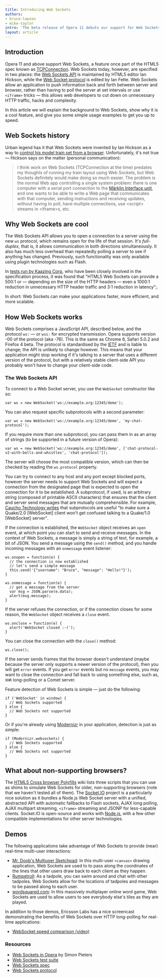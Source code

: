 ```yaml
---
title: Introducing Web Sockets
authors:
- bruce-lawson
- mike-taylor
intro: 'The beta release of Opera 11 debuts our support for Web Sockets. In this article we will explain the background to Web Sockets, show why it is a cool feature, and give you some simple usage examples to get you up to speed.'
layout: article
---
```

<h2>Introduction</h2>

<p>Opera 11 and above support Web Sockets, a feature once part of the HTML5 spec known as <a href="http://www.w3.org/TR/2008/WD-html5-20080610/comms.html#tcpconnection">TCPConnection</a>. Web Sockets today, however, are specified in two places: the <a href="http://www.w3.org/TR/websockets/">Web Sockets API</a> is maintained by HTML5 editor Ian Hickson, while the <a href="http://tools.ietf.org/html/draft-ietf-hybi-thewebsocketprotocol">Web Socket protocol</a> is edited by Ian Fette. Web Sockets allow an application to push information back and forth between server and browser, rather than having to poll the server at set intervals or use <code>&lt;iframe&gt;</code> tricks — this allows web developers to cut down on unnecessary HTTP traffic, hacks and complexity.</p>

<p>In this article we will explain the background to Web Sockets, show why it is a cool feature, and give you some simple usage examples to get you up to speed.</p>

<h2>Web Sockets history</h2>

<p>Urban legend has it that Web Sockets were invented by Ian Hickson as a way to <a href="http://ln.hixie.ch/?start=1113762425">control his model train set from a browser</a>. Unfortunately, it's not true — Hickson says on the matter (personal communication):</p>

<blockquote>
<p>I think work on Web Sockets (TCPConnection at the time) predates my
thoughts of running my train layout using Web Sockets, but Web Sockets
definitely would make doing so much easier. The problem is the normal Web
app controlling a single system problem: there is one computer with a
serial port connection to the <a href="http://en.wikipedia.org/wiki/Märklin_Digital">Märklin Interface unit</a>, and one wants to be
able to write a Web page that communicates with that computer, sending
instructions and receiving updates, without having to poll, have multiple
connections, use &lt;script&gt; streams in &lt;iframe&gt;s, etc.</p>
</blockquote>

<h2>Why Web Sockets are cool</h2>

<p>The Web Sockets API allows you to open a connection to a server using the new <code>ws</code> protocol, which remains open for the life of that session. It's <dfn>full-duplex</dfn>, that is, it allows communication in both directions simultaneously. It also has much less overhead than repeatedly polling a server to see if anything has changed. Previously, such functionality was only available using plugin technologies such as Flash.</p>

<p>In <a href="http://www.websockets.org/quantum.html">tests run by Kaazing Corp</a>, who have been closely involved in the specification process, it was found that "HTML5 Web Sockets can provide a 500:1 or — depending on the size of the HTTP headers — even a 1000:1 reduction in unnecessary HTTP header traffic and 3:1 reduction in latency";.</p>

<p>In short: Web Sockets can make your applications faster, more efficient, and more scalable.</p>

<h2>How Web Sockets works</h2>

<p>Web Sockets comprises a JavaScript API, described below, and the protocol <code>ws:</code> — or <code>wss:</code> for encrypted transmission. Opera supports version -00 of the protocol (aka -76). This is the same as Chrome 6, Safari 5.0.2 and Firefox 4 beta. The protocol is standardised by the <a href="http://www.ietf.org/">IETF</a> and is liable to change; the API is unlikely to change however. This means that your application might stop working if it's talking to a server that uses a different version of the protocol, but with a relatively stable client-side API you probably won't have to change your client-side code.</p>

<h3>The Web Sockets API</h3>

<p>To connect to a Web Socket server, you use the <code>WebSocket</code> constructor like so:</p>

<pre><code>var ws = new WebSocket('ws://example.org:12345/demo');</code></pre>

<p>You can also request specific subprotocols with a second parameter:</p>

<pre><code>var ws = new WebSocket('ws://example.org:12345/demo', 'my-chat-protocol');</code></pre>

<p>If you require more than one subprotocol, you can pass them in as an array of strings (to be supported in a future version of Opera):</p>

<pre><code>var ws = new WebSocket('ws://example.org:12345/demo', ['chat-protocol-v2-with-bells-and-whistles', 'chat-protocol']);</code></pre>

<p>The server will choose the most compatible version, which can then be checked by reading the <code>ws.protocol</code> property.</p>

<p>You can try to connect to any host and any port except blocked ports, however the server needs to support Web Sockets and will expect a connection from the designated page that is expected to open the connection for it to be established. A subprotocol, if used, is an arbitrary string (composed of printable ASCII characters) that ensures that the client and server send messages that are mutually comprehensible. For example,  <a href="http://blog.caucho.com/?p=500">Caucho Technology writes</a> that subprotocols are useful <q>to make sure a Quake/2.0 [WebSocket] client won't get confused talking to a Quake/1.0 [WebSocket] server</q>.</p>

<p>If the connection is established, the <code>WebSocket</code> object receives an <code>open</code> event, at which point you can start to send and receive messages. In the context of Web Sockets, a message is simply a string of text, for example, a bit of JSON. You send a message using the <code>send()</code> method, and you handle incoming messages with an <code>onmessage</code> event listener:</p>

<pre><code>ws.onopen = function(e) {
  // the connection is now established
  // let's send a simple message
  this.send('{"username": "Bruce", "message": "Hello!"}');
}

ws.onmessage = function(e) {
  // got a message from the server
  var msg = JSON.parse(e.data);
  alert(msg.message);
}</code></pre>

<p>If the server refuses the connection, or if the connection closes for some reason, the <code>WebSocket</code> object receives a <code>close</code> event.</p>

<pre><code>ws.onclose = function(e) {
  alert('WebSocket closed :-(');
}</code></pre>

<p>You can close the connection with the <code>close()</code> method:</p>

<pre><code>ws.close();</code></pre>

<p>If the server sends frames that the browser doesn't understand (maybe because the server only supports a newer version of the protocol), then you will get <code>error</code> events. If you get <code>error</code> events but no <code>message</code> events, you may want to close the connection and fall back to using something else, such as, <code>XHR</code> long-polling or a Comet server.</p>

<p>Feature detection of Web Sockets is simple — just do the following:</p>

<pre><code>if ('WebSocket' in window) {
  // Web Sockets supported
} else {
  // Web Sockets not supported
}</code></pre>

<p>Or if you're already using <a href="http://www.modernizr.com/">Modernizr</a> in your application, detection is just as simple:</p>

<pre><code>if (Modernizr.websockets) {
  // Web Sockets supported
} else {
  // Web Sockets not supported
}</code></pre>

<h2>What about non-supporting browsers?</h2>

<p>The <a href="https://github.com/Modernizr/Modernizr/wiki/HTML5-Cross-browser-Polyfills">HTML5 Cross browser Polyfills</a> wiki lists three scripts that you can use as shims to simulate Web Sockets for older, non-supporting browsers (note that we haven't tested all of them). The <a href="http://socket.io">Socket.IO</a> project is a particularly nice solution as it bundles a Node.js Web Socket server with a unified, abstracted API with automatic fallbacks to Flash sockets, AJAX long polling, AJAX multipart streaming, <code>&lt;iframe&gt;</code> streaming and JSONP for less-capable clients. Socket.IO is open-source and works with <a href="http://nodejs.org">Node.js</a>, with a few other compatible implementations for other server technologies.</p>

<h2>Demos</h2>

<p>The following applications take advantage of Web Sockets to provide (near) real-time multi-user interactions:</p>

<ul>
<li><a href="http://mrdoob.com/projects/multiuserpad/">Mr. Doob's Multiuser Sketchpad</a>: In this multi-user <code>&lt;canvas&gt;</code> drawing application, Web Sockets are used to to pass along the coordinates of the lines that other users draw back to each client as they happen.</li>
<li><a href="http://rumpetroll.com/">Rumpetroll</a>: As a tadpole, you can swim around and chat with other tadpoles. Web Sockets allow for the locations of tadpoles and messages to be passed along to each user.</li>
<li><a href="http://wordsquared.com/">wordsquared.com</a>: In this massively multiplayer online word game, Web Sockets are used to allow users to see everybody else's tiles as they are played.</li>
</ul>

<p>In addition to those demos, Ericsson Labs has a nice screencast demonstrating the benefits of Web Sockets over HTTP long-polling for real-time applications:</p>

<ul>
<li><a href="http://www.youtube.com/watch?v=Z897fkPn7Rw">WebSocket speed comparison (video)</a></li>
</ul>

<h3>Resources</h3>
<ul>
<li><a href="http://my.opera.com/core/blog/websockets">Web Sockets in Opera</a> by Simon Pieters</li>
<li><a href="http://testsuites.opera.com/websockets/">Web Sockets test suite</a></li>
<li><a href="http://dev.w3.org/html5/websockets/">Web Sockets spec</a></li>
<li><a href="http://tools.ietf.org/html/draft-ietf-hybi-thewebsocketprotocol">Web Sockets protocol</a></li>
</ul>
